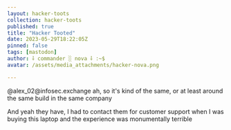 ```yaml
---
layout: hacker-toots
collection: hacker-toots
published: true
title: "Hacker Tooted"
date: 2023-05-29T18:22:05Z
pinned: false
tags: [mastodon]
author: ⸸ commander ░ nova ⸸ :~$
avatar: /assets/media_attachments/hacker-nova.png

---
```


<p>@alex_02@infosec.exchange ah, so it&#39;s kind of the same, or at least around the same build in the same company</p><p>And yeah they have, I had to contact them for customer support when I was buying this laptop and the experience was monumentally terrible</p>



